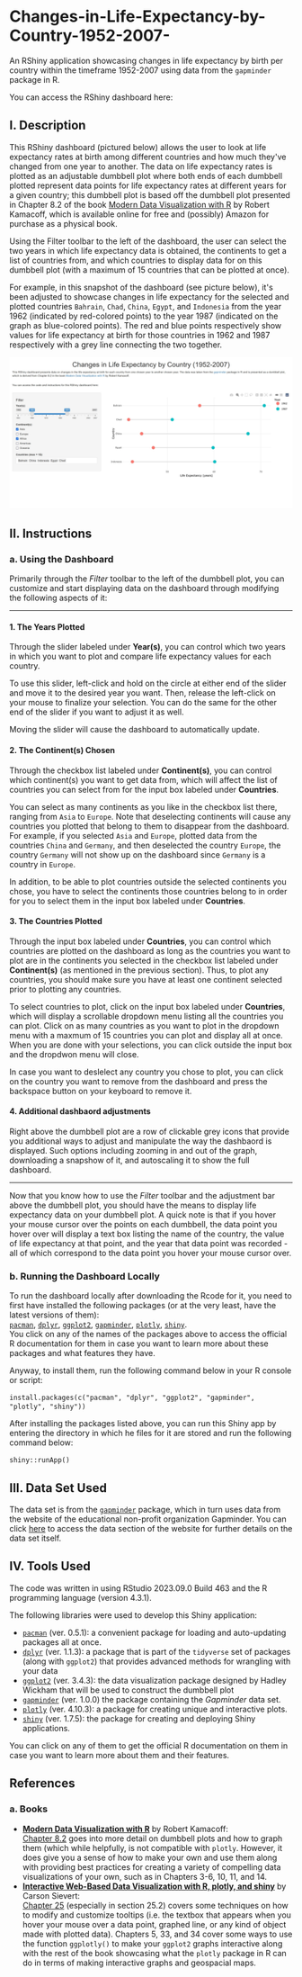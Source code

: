 # Changes-in-Life-Expectancy-by-Country-1952-2007-
An RShiny application showcasing changes in life expectancy by birth per country within the timeframe 1952-2007 using data from the `gapminder` package in R.

You can access the RShiny dashboard here: 

## I. Description
This RShiny dashboard (pictured below) allows the user to look at life expectancy rates at birth among different countries and how much they've changed from one year to another.  The data on life expectancy rates is plotted as an adjustable dumbbell plot where both ends of each dumbbell plotted represent data points for life expectancy rates at different years for a given country; this dumbbell plot is based off the dumbbell plot presented in Chapter 8.2 of the book [Modern Data Visualization with R](https://rkabacoff.github.io/datavis/index.html) by Robert Kamacoff, which is available online for free and (possibly) Amazon for purchase as a physical book. 

Using the Filter toolbar to the left of the dashboard, the user can select the two years in which life expectancy data is obtained, the continents to get a list of countries from, and which countries to display data for on this dumbbell plot (with a maximum of 15 countries that can be plotted at once).

For example, in this snapshot of the dashboard (see picture below), it's been adjusted to showcase changes in life expectancy for the selected and plotted countries `Bahrain`, `Chad`, `China`, `Egypt`, and `Indonesia` from the year 1962 (indicated by red-colored points) to the year 1987 (indicated on the graph as blue-colored points).  The red and blue points respectively show values for life expectancy at birth for those countries in 1962 and 1987 respectively with a grey line connecting the two together.

![](https://raw.githubusercontent.com/Ken-Vu/Changes-in-Life-Expectancy-by-Country-1952-2007-/main/snapshot_dashboard.jpg?token=GHSAT0AAAAAACLHLJ7PQLZQUF6ULBPSKGBEZLPRGBQ)

## II. Instructions
### a. Using the Dashboard
Primarily through the *Filter* toolbar to the left of the dumbbell plot, you can customize and start displaying data on the dashboard through modifying the following aspects of it:

------
#### 1. The Years Plotted
Through the slider labeled under **Year(s)**, you can control which two years in which you want to plot and compare life expectancy values for each country.  

To use this slider, left-click and hold on the circle at either end of the slider and move it to the desired year you want.  Then, release the left-click on your mouse to finalize your selection.  You can do the same for the other end of the slider if you want to adjust it as well.

Moving the slider will cause the dashboard to automatically update.

#### 2. The Continent(s) Chosen
Through the checkbox list labeled under **Continent(s)**, you can control which continent(s) you want to get data from, which will affect the list of countries you can select from for the input box labeled under **Countries**.

You can select as many continents as you like in the checkbox list there, ranging from `Asia` to `Europe`.  Note that deselecting continents will cause any countries you plotted that belong to them to disappear from the dashboard.  For example, if you selected `Asia` and `Europe`, plotted data from the countries `China` and `Germany`, and then deselected the country `Europe`, the country `Germany` will not show up on the dashboard since `Germany` is a country in `Europe`.  

In addition, to be able to plot countries outside the selected continents you chose, you have to select the continents those countries belong to in order for you to select them in the input box labeled under **Countries**.

#### 3. The Countries Plotted
Through the input box labeled under **Countries**, you can control which countries are plotted on the dashboard as long as the countries you want to plot are in the continents you selected in the checkbox list labeled under **Continent(s)** (as mentioned in the previous section).  Thus, to plot any countries, you should make sure you have at least one continent selected prior to plotting any countries.

To select countries to plot, click on the input box labeled under **Countries**, which will display a scrollable dropdown menu listing all the countries you can plot.  Click on as many countries as you want to plot in the dropdown menu with a maxmum of 15 countries you can plot and display all at once.  When you are done with your selections, you can click outside the input box and the dropdwon menu will close.  

In case you want to deslelect any country you chose to plot, you can click on the country you want to remove from the dashboard and press the backspace button on your keyboard to remove it.

#### 4. Additional dashbaord adjustments
Right above the dumbbell plot are a row of clickable grey icons that provide you additional ways to adjust and manipulate the way the dashbaord is displayed.  Such options including zooming in and out of the graph, downloading a snapshow of it, and autoscaling it to show the full dashboard. 

------
Now that you know how to use the *Filter* toolbar and the adjustment bar above the dumbbell plot, you should have the means to display life expectancy data on your dumbbell plot.  A quick note is that if you hover your mouse cursor over the points on each dumbbell, the data point you hover over will display a text box listing the name of the country, the value of life expectancy at that point, and the year that data point was recorded - all of which correspond to the data point you hover your mouse cursor over. 

### b. Running the Dashboard Locally
To run the dashboard locally after downloading the Rcode for it, you need to first have installed the following packages (or at the very least, have the latest versions of them): <br />
[`pacman`](https://www.rdocumentation.org/packages/pacman/), [`dplyr`](https://www.rdocumentation.org/packages/dplyr/), [`ggplot2`](https://www.rdocumentation.org/packages/ggplot2/), [`gapminder`](https://www.rdocumentation.org/packages/gapminder/), [`plotly`](https://www.rdocumentation.org/packages/plotly/), [`shiny`](https://www.rdocumentation.org/packages/shiny/).
<br />
You click on any of the names of the packages above to access the official R documentation for them in case you want to learn more about these packages and what features they have.

Anyway, to install them, run the following command below in your R console or script:
```{r}
install.packages(c("pacman", "dplyr", "ggplot2", "gapminder", "plotly", "shiny"))
```

After installing the packages listed above, you can run this Shiny app by entering the directory in which he files for it are stored and run the following command below:
```{r}
shiny::runApp()
```

## III. Data Set Used
The data set is from the [`gapminder`](https://www.rdocumentation.org/packages/gapminder/) package, which in turn uses data from the website of the educational non-profit organization Gapminder.  You can click [here](https://www.gapminder.org/data/) to access the data section of the website for further details on the data set itself.

## IV. Tools Used
The code was written in using RStudio 2023.09.0 Build 463 and the R programming language (version 4.3.1).

The following libraries were used to develop this Shiny application: 
- [`pacman`](https://www.rdocumentation.org/packages/pacman/) (ver. 0.5.1): a convenient package for loading and auto-updating packages all at once.
- [`dplyr`](https://www.rdocumentation.org/packages/dplyr/) (ver. 1.1.3): a package that is part of the `tidyverse` set of packages (along with `ggplot2`) that provides advanced methods for wrangling with your data 
- [`ggplot2`](https://www.rdocumentation.org/packages/ggplot2/) (ver. 3.4.3): the data visualization package designed by Hadley Wickham that will be used to construct the dumbbell plot
- [`gapminder`](https://www.rdocumentation.org/packages/gapminder/) (ver. 1.0.0) the package containing the *Gapminder* data set.
- [`plotly`](https://www.rdocumentation.org/packages/plotly/) (ver. 4.10.3): a package for creating unique and interactive plots.
- [`shiny`](https://www.rdocumentation.org/packages/shiny/) (ver. 1.7.5): the package for creating and deploying Shiny applications.

You can click on any of them to get the official R documentation on them in case you want to learn more about them and their features.

## References
### a. Books
- **[Modern Data Visualization with R](https://rkabacoff.github.io/datavis/index.html)** by Robert Kamacoff: <br/> [Chapter 8.2](https://rkabacoff.github.io/datavis/Time.html#dummbbell-charts) goes into more detail on dumbbell plots and how to graph them (which while helpfully, is not compatible with `plotly`.  However, it does give you a sense of how to make your own and use them along with providing best practices for creating a variety of compelling data visualizations of your own, such as in Chapters 3-6, 10, 11, and 14.
- **[Interactive Web-Based Data Visualization with R, plotly, and shiny](https://plotly-r.com/)** by Carson Sievert: <br/> [Chapter 25](https://plotly-r.com/controlling-tooltips) (especially in section 25.2) covers some techniques on how to modify and customize tooltips (i.e. the textbox that appears when you hover your mouse over a data point, graphed line, or any kind of object made with plotted data).  Chapters 5, 33, and 34 cover some ways to use the function `ggplotly()` to make your `ggplot2` graphs interactive along with the rest of the book showcasing what the `plotly` package in R can do in terms of making interactive graphs and geospacial maps.
